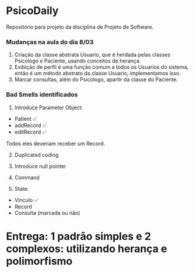 # PsicoDaily

Repositório para projeto da disciplina de Projeto de Software.

### Mudanças na aula do dia 8/03
1. Criação da classe abstrata Usuario, que é herdada pelas classes Psicologo e Paciente, usando conceitos de herança.
2. Exibição de perfil é uma função comum a todos os Usuarios do sistema, então é um método abstrato da classe Usuario, implementamos isso.
3. Marcar consultas, além do Psicologo, apartir da classe do Paciente.

### Bad Smells identificados

1. Introduce Parameter Object: 
- Patient ✅
- addRecord ✅
- editRecord ✅

Todos eles deveriam receber um Record.

2. Duplicated coding

3. Introduce null pointer

4. Command

5. State:
- Vinculo ✅
- Record 
- Consulta (marcada ou não)

# Entrega: 1 padrão simples e 2 complexos: utilizando herança e polimorfismo
